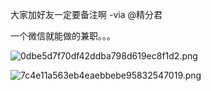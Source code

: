 大家加好友一定要备注啊  -via @精分君

一个微信就能做的兼职。。。

![0dbe5d7f70df42ddba798d619ec8f1d2.png](https://wxlzmt.github.io/cdn1/ext/qw/groups/10030/0dbe5d7f70df42ddba798d619ec8f1d2.png)

![7c4e11a563eb4eaebbebe95832547019.png](https://wxlzmt.github.io/cdn1/ext/qw/groups/10030/7c4e11a563eb4eaebbebe95832547019.png)
